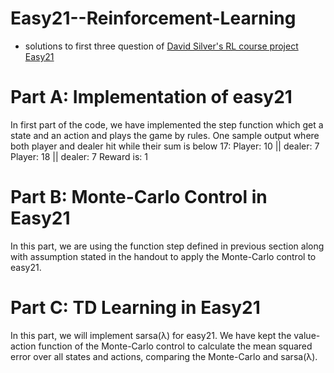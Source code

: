 # Easy21--Reinforcement-Learning
* solutions to first three question of [David Silver's RL course project Easy21](http://www0.cs.ucl.ac.uk/staff/d.silver/web/Teaching_files/Easy21-Johannes.pdf)

# Part A: Implementation of easy21
In first part of the code, we have implemented the step function which get a state and an action and plays the game by rules. One sample output where both player and dealer hit while their sum is below 17:
Player: 10 || dealer: 7
Player: 18 || dealer: 7
Reward is: 1

# Part B: Monte-Carlo Control in Easy21
In this part, we are using the function step defined in previous section along with assumption stated in the handout to apply the Monte-Carlo control to easy21.

# Part C: TD Learning in Easy21
In this part, we will implement sarsa(λ) for easy21. We have kept the value-action function of the Monte-Carlo control to calculate the mean squared error over all states and actions, comparing the Monte-Carlo and sarsa(λ). 

